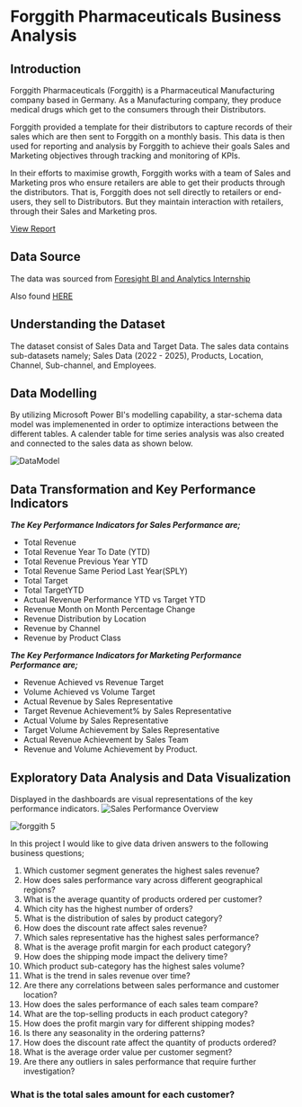 # Forggith Pharmaceuticals Business Analysis

## Introduction
Forggith Pharmaceuticals (Forggith) is a Pharmaceutical Manufacturing company based in Germany. As a Manufacturing company, they produce medical drugs which get to the consumers through their Distributors.

Forggith provided a template for their distributors to capture records of their sales which are then sent to Forggith on a monthly basis. This data is then used for reporting and analysis by Forggith to achieve their goals Sales and Marketing objectives through tracking and monitoring of KPIs.

In their efforts to maximise growth, Forggith works with a team of Sales and Marketing pros who ensure retailers are able to get their products through the distributors. That is, Forggith does not sell directly to retailers or end-users, they sell to Distributors. But they maintain interaction with retailers, through their Sales and Marketing pros.

[View Report](https://app.powerbi.com/view?r=eyJrIjoiMjVlNzFiZDUtMjQ3NC00YTA1LTk4ZDAtY2EzZDZiYjU2ZGQzIiwidCI6IjBkNDE2ZjQ5LTE2MzItNDcwMS1iN2Q4LWIzMjY1OTk3YmY5MyJ9)
## Data Source
The data was sourced from [Foresight BI and Analytics Internship](https://training.foresightbi.com.ng/courses/take/power-bi-developer-internship/texts/45012192-introduction-to-the-program)

Also found [HERE](https://github.com/Ojochonu-Godian/Forggith_Pharma/blob/main/PharmDataset-230517-152700(1).xlsx)

## Understanding the Dataset
The dataset consist of Sales Data and Target Data. The sales data contains sub-datasets namely; Sales Data (2022 - 2025), Products, Location, Channel, Sub-channel, and Employees.
## Data Modelling
By utilizing Microsoft Power BI's modelling capability, a star-schema data model was implemenented in order to optimize interactions between the different tables. A calender table for time series analysis was also created and connected to the sales data as shown below.

![DataModel](https://github.com/Ojochonu-Godian/Forggith_Pharma/assets/104824781/9bcfb132-613d-4c4a-895c-bd40e915a06f)

## Data Transformation and Key Performance Indicators

***The Key Performance Indicators for Sales Performance are;***
* Total  Revenue
* Total Revenue Year To Date (YTD)
* Total Revenue Previous Year YTD
* Total Revenue Same Period Last Year(SPLY)
* Total Target
* Total TargetYTD
* Actual Revenue Performance YTD vs Target YTD
* Revenue Month on Month Percentage Change
* Revenue Distribution by Location
* Revenue by Channel
* Revenue by Product Class

***The Key Performance Indicators for Marketing Performance Performance are;***
* Revenue Achieved vs Revenue Target
* Volume Achieved vs Volume Target
* Actual Revenue by Sales Representative
* Target Revenue Achievement% by Sales Representative
* Actual Volume by Sales Representative
* Target Volume Achievement by Sales Representative
* Actual Revenue Achievement by Sales Team
* Revenue and Volume Achievement by Product.



## Exploratory Data Analysis and Data Visualization
Displayed in the dashboards are visual representations of the key performance indicators.
![Sales Performance Overview](https://github.com/Ojochonu-Godian/Forggith_Pharma/assets/104824781/2b5399f4-3669-4cda-bc53-b9be2b5b893a)


![forggith 5](https://github.com/Ojochonu-Godian/Forggith_Pharma/assets/104824781/55de1589-132a-4905-9a6b-18fa1bfb066d)

In this project I would like to give data driven answers to the following business questions;
1. Which customer segment generates the highest sales revenue?
3. How does sales performance vary across different geographical regions?
4. What is the average quantity of products ordered per customer?
5. Which city has the highest number of orders?
6. What is the distribution of sales by product category?
7. How does the discount rate affect sales revenue?
8. Which sales representative has the highest sales performance?
9. What is the average profit margin for each product category?
10. How does the shipping mode impact the delivery time?
11. Which product sub-category has the highest sales volume?
12. What is the trend in sales revenue over time?
13. Are there any correlations between sales performance and customer location?
14. How does the sales performance of each sales team compare?
15. What are the top-selling products in each product category?
16. How does the profit margin vary for different shipping modes?
17. Is there any seasonality in the ordering patterns?
18. How does the discount rate affect the quantity of products ordered?
19. What is the average order value per customer segment?
20. Are there any outliers in sales performance that require further investigation?

### What is the total sales amount for each customer?

